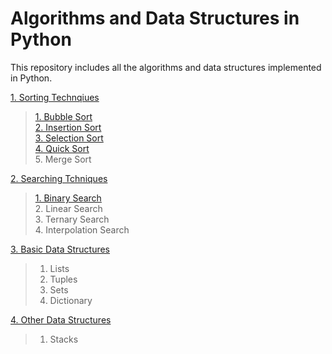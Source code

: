# Algorithms and Data Structures in Python

This repository includes all the algorithms and data structures implemented in Python.

[1. Sorting Technqiues](https://github.com/nikita1610/DSA_in_Python/tree/master/Sorting%20Techniques)
> [1. Bubble Sort](https://github.com/nikita1610/DSA_in_Python/blob/master/Sorting%20Techniques/Bubble_Sort.py)<br>
> [2. Insertion Sort](https://github.com/nikita1610/DSA_in_Python/blob/master/Sorting%20Techniques/Insertion_Sort.py)<br>
> [3. Selection Sort](https://github.com/nikita1610/DSA_in_Python/blob/master/Sorting%20Techniques/Selection_Sort.py)<br>
> [4. Quick Sort](https://github.com/nikita1610/DSA_in_Python/blob/master/Sorting%20Techniques/Quick_Sort.py)<br>
> 5. Merge Sort

[2. Searching Tchniques](https://github.com/nikita1610/DSA_in_Python/tree/master/Searching%20Techniques)
> [1. Binary Search](https://github.com/nikita1610/DSA_in_Python/blob/master/Searching%20Techniques/Binary_Search.py) <br>
> 2. Linear Search <br>
> 3. Ternary Search <br>
> 4. Interpolation Search <br>

[3. Basic Data Structures](https://github.com/nikita1610/DSA_in_Python/tree/master/Basic%20Data%20Structures)
> 1. Lists <br>
> 2. Tuples <br>
> 3. Sets <br>
> 4. Dictionary <br>

[4. Other Data Structures](https://github.com/nikita1610/DSA_in_Python/tree/master/Other%20Data%20Structures)
>1. Stacks <br>
